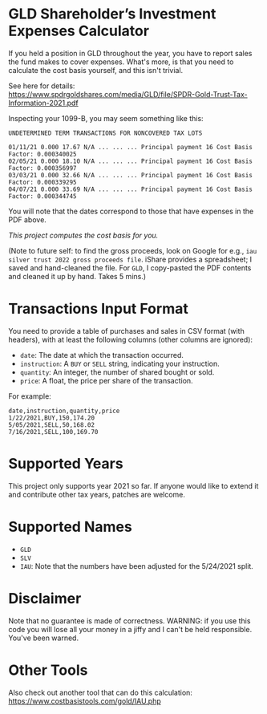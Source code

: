 # GLD Shareholder’s Investment Expenses Calculator

If you held a position in GLD throughout the year, you have to report sales the
fund makes to cover expenses. What's more, is that you need to calculate the
cost basis yourself, and this isn't trivial.

See here for details:
https://www.spdrgoldshares.com/media/GLD/file/SPDR-Gold-Trust-Tax-Information-2021.pdf

Inspecting your 1099-B, you may seem something like this:

    UNDETERMINED TERM TRANSACTIONS FOR NONCOVERED TAX LOTS

    01/11/21 0.000 17.67 N/A ... ... ... Principal payment 16 Cost Basis Factor: 0.000340025
    02/05/21 0.000 18.10 N/A ... ... ... Principal payment 16 Cost Basis Factor: 0.000356997
    03/03/21 0.000 32.66 N/A ... ... ... Principal payment 16 Cost Basis Factor: 0.000339295
    04/07/21 0.000 33.69 N/A ... ... ... Principal payment 16 Cost Basis Factor: 0.000344745

You will note that the dates correspond to those that have expenses in the PDF above.

*This project computes the cost basis for you.*

(Note to future self: to find the gross proceeds, look on Google for e.g., `iau
silver trust 2022 gross proceeds file`. iShare provides a spreadsheet; I saved
and hand-cleaned the file. For `GLD`, I copy-pasted the PDF contents and cleaned
it up by hand. Takes 5 mins.)


# Transactions Input Format

You need to provide a table of purchases and sales in CSV format (with headers),
with at least the following columns (other columns are ignored):

 * `date`: The date at which the transaction occurred.
 * `instruction`: A `BUY` or `SELL` string, indicating your instruction.
 * `quantity`: An integer, the number of shared bought or sold.
 * `price`: A float, the price per share of the transaction.

For example:

    date,instruction,quantity,price
    1/22/2021,BUY,150,174.20
    5/05/2021,SELL,50,168.02
    7/16/2021,SELL,100,169.70


# Supported Years

This project only supports year 2021 so far. If anyone would like to extend it
and contribute other tax years, patches are welcome.

# Supported Names

 * `GLD`
 * `SLV`
 * `IAU`: Note that the numbers have been adjusted for the 5/24/2021 split.

# Disclaimer

Note that no guarantee is made of correctness. WARNING: if you use this code you
will lose all your money in a jiffy and I can't be held responsible. You've been
warned.

# Other Tools

Also check out another tool that can do this calculation:
https://www.costbasistools.com/gold/IAU.php
